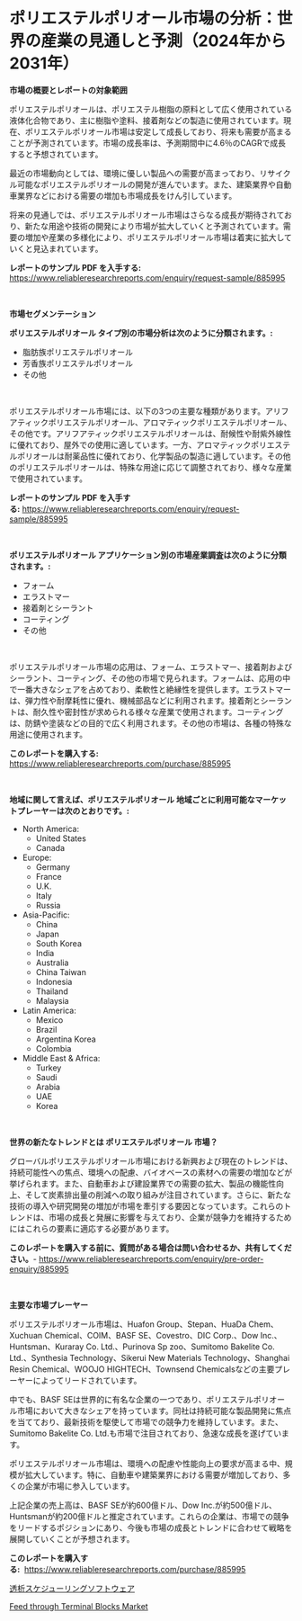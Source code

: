 <p><h1>ポリエステルポリオール市場の分析：世界の産業の見通しと予測（2024年から2031年）</h1></p><p><strong>市場の概要とレポートの対象範囲</strong></p>
<p><p>ポリエステルポリオールは、ポリエステル樹脂の原料として広く使用されている液体化合物であり、主に樹脂や塗料、接着剤などの製造に使用されています。現在、ポリエステルポリオール市場は安定して成長しており、将来も需要が高まることが予測されています。市場の成長率は、予測期間中に4.6％のCAGRで成長すると予想されています。</p><p>最近の市場動向としては、環境に優しい製品への需要が高まっており、リサイクル可能なポリエステルポリオールの開発が進んでいます。また、建築業界や自動車業界などにおける需要の増加も市場成長をけん引しています。</p><p>将来の見通しでは、ポリエステルポリオール市場はさらなる成長が期待されており、新たな用途や技術の開発により市場が拡大していくと予測されています。需要の増加や産業の多様化により、ポリエステルポリオール市場は着実に拡大していくと見込まれています。</p></p>
<p><strong>レポートのサンプル PDF を入手する:</strong> <a href="https://www.reliableresearchreports.com/enquiry/request-sample/885995">https://www.reliableresearchreports.com/enquiry/request-sample/885995</a></p>
<p>&nbsp;</p>
<p><strong>市場セグメンテーション</strong></p>
<p><strong>ポリエステルポリオール タイプ別の市場分析は次のように分類されます。:</strong></p>
<p><ul><li>脂肪族ポリエステルポリオール</li><li>芳香族ポリエステルポリオール</li><li>その他</li></ul></p>
<p>&nbsp;</p>
<p><p>ポリエステルポリオール市場には、以下の3つの主要な種類があります。アリフアティックポリエステルポリオール、アロマティックポリエステルポリオール、その他です。アリフアティックポリエステルポリオールは、耐候性や耐紫外線性に優れており、屋外での使用に適しています。一方、アロマティックポリエステルポリオールは耐薬品性に優れており、化学製品の製造に適しています。その他のポリエステルポリオールは、特殊な用途に応じて調整されており、様々な産業で使用されています。</p></p>
<p><strong>レポートのサンプル PDF を入手する:</strong>&nbsp;<a href="https://www.reliableresearchreports.com/enquiry/request-sample/885995">https://www.reliableresearchreports.com/enquiry/request-sample/885995</a></p>
<p>&nbsp;</p>
<p><strong> ポリエステルポリオール アプリケーション別の市場産業調査は次のように分類されます。:</strong></p>
<p><ul><li>フォーム</li><li>エラストマー</li><li>接着剤とシーラント</li><li>コーティング</li><li>その他</li></ul></p>
<p>&nbsp;</p>
<p><p>ポリエステルポリオール市場の応用は、フォーム、エラストマー、接着剤およびシーラント、コーティング、その他の市場で見られます。フォームは、応用の中で一番大きなシェアを占めており、柔軟性と絶縁性を提供します。エラストマーは、弾力性や耐摩耗性に優れ、機械部品などに利用されます。接着剤とシーラントは、耐久性や密封性が求められる様々な産業で使用されます。コーティングは、防錆や塗装などの目的で広く利用されます。その他の市場は、各種の特殊な用途に使用されます。</p></p>
<p><strong>このレポートを購入する:</strong>&nbsp; <a href="https://www.reliableresearchreports.com/purchase/885995">https://www.reliableresearchreports.com/purchase/885995</a></p>
<p>&nbsp;</p>
<p><strong>地域に関して言えば、ポリエステルポリオール 地域ごとに利用可能なマーケットプレーヤーは次のとおりです。:</strong></p>
<p><ul>
    <li>
        North America:
        <ul>
            <li>United States</li>
            <li>Canada</li>
        </ul>
    </li>
    <li>
        Europe:
        <ul>
            <li>Germany</li>
            <li>France</li>
            <li>U.K.</li>
            <li>Italy</li>
            <li>Russia</li>
        </ul>
    </li>
    <li>
        Asia-Pacific:
        <ul>
            <li>China</li>
            <li>Japan</li>
            <li>South Korea</li>
            <li>India</li>
            <li>Australia</li>
            <li>China Taiwan</li>
            <li>Indonesia</li>
            <li>Thailand</li>
            <li>Malaysia</li>
        </ul>
    </li>
    <li>
        Latin America:
        <ul>
            <li>Mexico</li>
            <li>Brazil</li>
            <li>Argentina Korea</li>
            <li>Colombia</li>
        </ul>
    </li>
    <li>
        Middle East & Africa:
        <ul>
            <li>Turkey</li>
            <li>Saudi</li>
            <li>Arabia</li>
            <li>UAE</li>
            <li>Korea</li>
        </ul>
    </li>
    </ul></p>
<p>&nbsp;</p>
<p><strong>世界の新たなトレンドとは ポリエステルポリオール 市場？</strong></p>
<p><p>グローバルポリエステルポリオール市場における新興および現在のトレンドは、持続可能性への焦点、環境への配慮、バイオベースの素材への需要の増加などが挙げられます。また、自動車および建設業界での需要の拡大、製品の機能性向上、そして炭素排出量の削減への取り組みが注目されています。さらに、新たな技術の導入や研究開発の増加が市場を牽引する要因となっています。これらのトレンドは、市場の成長と発展に影響を与えており、企業が競争力を維持するためにはこれらの要素に適応する必要があります。</p></p>
<p><strong>このレポートを購入する前に、質問がある場合は問い合わせるか、共有してください。</strong>- <a href="https://www.reliableresearchreports.com/enquiry/pre-order-enquiry/885995">https://www.reliableresearchreports.com/enquiry/pre-order-enquiry/885995</a></p>
<p>&nbsp;</p>
<p><strong>主要な市場プレーヤー</strong></p>
<p><p>ポリエステルポリオール市場は、Huafon Group、Stepan、HuaDa Chem、Xuchuan Chemical、COIM、BASF SE、Covestro、DIC Corp.、Dow Inc.、Huntsman、Kuraray Co. Ltd.、Purinova Sp zoo、Sumitomo Bakelite Co. Ltd.、Synthesia Technology、Sikerui New Materials Technology、Shanghai Resin Chemical、WOOJO HIGHTECH、Townsend Chemicalsなどの主要プレーヤーによってリードされています。</p><p>中でも、BASF SEは世界的に有名な企業の一つであり、ポリエステルポリオール市場において大きなシェアを持っています。同社は持続可能な製品開発に焦点を当てており、最新技術を駆使して市場での競争力を維持しています。また、Sumitomo Bakelite Co. Ltd.も市場で注目されており、急速な成長を遂げています。</p><p>ポリエステルポリオール市場は、環境への配慮や性能向上の要求が高まる中、規模が拡大しています。特に、自動車や建築業界における需要が増加しており、多くの企業が市場に参入しています。</p><p>上記企業の売上高は、BASF SEが約600億ドル、Dow Inc.が約500億ドル、Huntsmanが約200億ドルと推定されています。これらの企業は、市場での競争をリードするポジションにあり、今後も市場の成長とトレンドに合わせて戦略を展開していくことが予想されます。</p></p>
<p><strong>このレポートを購入する:</strong>&nbsp;&nbsp;<a href="https://www.reliableresearchreports.com/purchase/885995">https://www.reliableresearchreports.com/purchase/885995</a></p>
<p><p><a href="https://medium.com/@laceyzemlak1/%E9%80%8F%E6%9E%90%E3%82%B9%E3%82%B1%E3%82%B8%E3%83%A5%E3%83%BC%E3%83%AA%E3%83%B3%E3%82%B0%E3%82%BD%E3%83%95%E3%83%88%E3%82%A6%E3%82%A7%E3%82%A2%E5%B8%82%E5%A0%B4-2031%E5%B9%B4%E3%81%BE%E3%81%A7%E3%81%AE%E6%88%90%E5%8A%9F%E3%81%99%E3%82%8B%E3%83%93%E3%82%B8%E3%83%8D%E3%82%B9%E6%88%A6%E7%95%A5%E3%81%AE%E9%8D%B5-60490ea8c181">透析スケジューリングソフトウェア</a></p><p><a href="https://github.com/danielneavesallisons03mba/Market-Research-Report-List-1/blob/main/feed-through-terminal-blocks-market.md">Feed through Terminal Blocks Market</a></p></p>